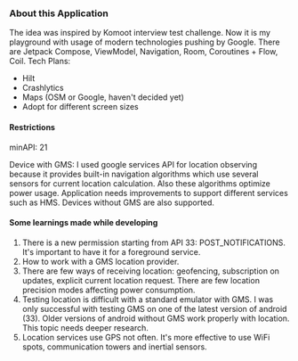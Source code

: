 ### About this Application

The idea was inspired by Komoot interview test challenge.
Now it is my playground with usage of modern technologies pushing by Google.
There are Jetpack Compose, ViewModel, Navigation, Room, Coroutines + Flow, Coil.
Tech Plans:
  * Hilt
  * Crashlytics
  * Maps (OSM or Google, haven't decided yet)
  * Adopt for different screen sizes

#### Restrictions

minAPI: 21

Device with GMS:
I used google services API for location observing because it provides built-in navigation algorithms 
which use several sensors for current location calculation. Also these algorithms optimize power usage.
Application needs improvements to support different services such as HMS.
Devices without GMS are also supported.


#### Some learnings made while developing

1. There is a new permission starting from API 33: POST_NOTIFICATIONS. It's important to have it for a foreground service.
2. How to work with a GMS location provider.
3. There are few ways of receiving location: geofencing, subscription on updates, explicit current location request.
   There are few location precision modes affecting power consumption.
4. Testing location is difficult with a standard emulator with GMS. I was only successful with testing
   GMS on one of the latest version of android (33). Older versions of android without GMS work properly with location.
   This topic needs deeper research.
5. Location services use GPS not often. It's more effective to use WiFi spots, communication towers and inertial sensors.
